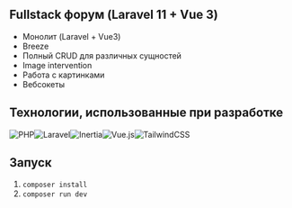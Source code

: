 ## Fullstack форум (Laravel 11 + Vue 3)

-   Монолит (Laravel + Vue3)
-   Breeze
-   Полный CRUD для различных сущностей
-   Image intervention
-   Работа с картинками
-   Вебсокеты

## Технологии, использованные при разработке

![PHP](https://img.shields.io/badge/php-%23777BB4.svg?style=for-the-badge&logo=php&logoColor=white)![Laravel](https://img.shields.io/badge/laravel-%23FF2D20.svg?style=for-the-badge&logo=laravel&logoColor=white)![Inertia](https://img.shields.io/badge/Inertia-9553E9.svg?style=for-the-badge&logo=Inertia&logoColor=white)![Vue.js](https://img.shields.io/badge/vuejs-%2335495e.svg?style=for-the-badge&logo=vuedotjs&logoColor=%234FC08D)![TailwindCSS](https://img.shields.io/badge/tailwindcss-%2338B2AC.svg?style=for-the-badge&logo=tailwind-css&logoColor=white)

## Запуск

1.  `composer install`
2.  `composer run dev`

